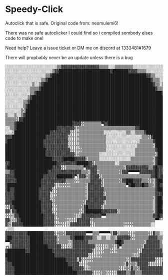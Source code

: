 # Speedy-Click
Autoclick that is safe.
Original code from: neomulemi6!



There was no safe autoclicker I could find so i compiled sombody elses code to make one!


Need help? Leave a issue ticket or DM me on discord at 1333481#1679


There will propbably never be an update unless there is a bug


    ░░░░░░░░░░░░░░░░░░░░░░░▒▒▓▓▓▓▓▓▓▓▓▓▓▓▓▓▓▓▓▒▒▒▒░░░▒▒▒▒▒▒▒▒░░░░░░░░░░░░░░░░░░░░░░░
    ░░░░░░░░░░░░░░░░░░░░░▒▓▓███████████████████████▓███████▓▓▓▓▒▒▒▒░░░░░░░░░░░░░░░░░
    ░░░░░░░░░░░░░░░░░░▒▒▓██████████████████████████████████████████▓▓▒▒░░░░░░░░░░░░░
    ░░░░░░░░░░░░░░░░▒▒▓██████████████████████████████████████████████▓▒▒▒░░░░░░░░░░░
    ░░░░░░░░░░░░▒░░▒▓█████████████████████████████████████████████████▓▒▒░▒▒▒░▒▓▓▓▒▒
    ░░░░░░░░░░░▒▒▒▒▓███████████████████████████████████████████████████▓▒▒▒▒▒░▒▒██▓▓
    ░░░░░░░░░░░▒▒▓████████████████████████████████████████████████████████▓▓▒▒▒▓████
    ░░░░░░░░░░▒▓█████████████████████████████████████████████████████████████▓▒▒▒███
    ░░░░░░░░▒▒▓█████████████████████████████████████████████████████████████████████
    ░░░░░░░░▒▓██████████████████████████████████████████████████████████████████████
    ░░░░░░░▒╣███████████████████████████████████████████████████████████████████████
    ▒░░░▒░░▒▓███████████████████████████████████████████████████████████████████████
    ▒▒▒▒▒╣▓▓███████████████████████████████████████████████████████████████████████▓
    ▒▒▒▒▓█████████████████████████▓▓▓▓╬▒▒▒▒▒▒▒▒▀▓▓██████████████████████████████████
    ░░▒▒▓██████████████████▓▓▓▓▓▓▓▓╣╬▒▒▒▒▒▒▒▒▒▒▒▒▒▒▒▒▒▒▒▒▒▒▒▒▒▓▓████████████████████
    ░░░╣████████████████▓▓▓▓▓▓▓▓▓╣╣╣╬▒▒▒▒▒▒▒▒▒▒▒░░░░░░░░░░▒▒░░▒▒▒▒▓█████████████████
    ▓▓▓███████████████▓▓▓▓▓▓▓▓▓▓╣╣╣╣╬▒▒▒▒▒▒▒▒▒▒▒▒░░░░░░░░░░░░░░░░▒▒▒╣▓██████████████
    ▓████████████████▓▓▓▓▓▓▓▓▓▓▓╣╣╣╣╬▒▒▒▒▒▒▒▒▒▒▒▒░░░░░░░░░░░░░░░▒▒▒▒▒▒▓█████████████
    █████████████████▓▓▓▓▓▓▓▓▓▓▓╣╣╣╬╬▒▒▒▒▒▒▒▒▒▒▒▒░░░░░░░░░░░░░░▒▒▒▒▒▒▒╣█████████████
    ██████████████████▓▓▓▓▓▓▓▓▓▓▓╣╣╣╬╬▒▒▒▒▒▒▒▒▒▒▒░░░░░░░░░░░░░▒▒▒▒▒▒▒▒▒▓████████████
    ██████████████████▓▓▓▓▓▓▓▓▓▓▓▓▓╣╬▒▒▒▒▒▒▒▒▒░░░░░░░░░░░░░░░░▒▒▒▒▒▒▒▒▒╣███▓▓▓██████
    █████████████████████▓▓▓▓▓█████▓▓▓▓▓╣▒▒▒▒▒░░░░░░░░░░░░░░▒▒▒▒▒▒▒▒▒▒╣▓█████▓▓█████
    ▓▓█████████████████████▓▓▓▓▓▓▓▓▓█████▓▓╣▒▒▒▒▒▒▒▒▒░░▒▒▒▒▒▒▒▒▒▒▒▒▒▒▒╣▓█████▓▓▓████
    ▓████████████████████▓▓▓▓╣╣▒▒▒▒▒▒▒▒▀▓▓▓▓▓▒▒▒▒▒▒▒▒▒▒▒▒╣▓▓▓▓▓▓▓▓▓▓▒▒▓█▓▓▓▓▓███████
    ▒▒▓▓███████████████▓▓▓▓▓▓▓▓▓▓▓▓▓▓▓▒▒▒╣▓▓▓╬▒▒▒▒▒▒▒▒▒╣▓▓▓▀▀▀▀▀▓▓▓▓▓▓▓█▓▓▓▓▓▓██████
    ▓▓▓▓█████████████▓▓▓▓▓▓███████▓▀╣▓▓▓╬▒▓▓▓▓╣▒▒▒▒▒▒▒▒▒▒▒▒▒▒▒▒▒▒▒▒▒▒▓▓█▓▓█▓▓▓▓▓▓▓██
    ▓▓▓▓▓███████████▓▓▓▓▓▓▓▓▓▓▓▒▒▒▒╬╬▒▒▒▒▒▓▓▓▓▓╣▒▒▒▒▒▒▒╣▓▓███▓▓▓▓▒▒▒╣▒╣▓█████████▓▓▓
    ▓███████████████▓▓▓▓▓▓╣╣╬╬╬╬╬▒▒▒▒▒▒▒╣▓▓▓▓▓▓╣▒▒▒▒▒▒▒▒▒▒▀▓██▓▓▓█▓▓▒▒╣▓█▓▓▓████▓▓▓▓
    ▓█▓▓███████████▓▓▓▓▓▓╣╬▒▒▒▒▒▒▒▒▒▒▒▒▒╣▓▓▓▓▓▓▓▒▒▒▒▒▒▒▒▒▒▒▒▒▒▒▒▒▒▒▒▒▒▒▓███▓███████▓
    ▓▓▓▓███████████▓▓▓▓▓╣╬╬▒▒▒▒▒▒▒▒▒▒▒▒▒╣▓▓▓▓▓▓▓╣▒▒▒▒▒▒▒▒▒▒▒▒▒▒▒▒▒▒▒▒▒▒▓▓▓███████▓▓▓
    ▓▓▓▓███████████▓▓▓▓▓╣╬▒▒▒▒▒▒▒▒▒▒▒▒▒▒╣▓▓▓▓▓▓▓▓▒▒▒▒▒▒▒▒▒▒▒▒▒▒▒▒▒▒▒▒▒╣▓██▓█████████
    ▓▓▓█████████████▓▓▓▓▓╬▒▒▒▒▒▒▒▒▒▒▒▒▒╣▓▓▓▓▓▓▓▓╣▒▒▒▒▒▒▒▒▒▒▒▒▒▒▒▒▒▒▒▒▒║▓██████████▓▓
    ╬╣▓▓████████████▓▓▓▓▓╣╬▒▒▒▒▒▒▒▒▒▒▒╣▓█▓▓▓▓▓▓╣▒▒▒▒▒▒▒▒▒▒▒▒▒▒▒▒▒▒▒▒▒▒║▓██▓▓██████▓▓
    ▓▓╣▓▓███████████▓▓▓▓▓╣╬▒▒▒▒▒▒▒▒▒▒╣╣▓███████▓▓▓▓▓▓▓╣▒▒▒▒▒▒▒▒▒▒▒▒▒▒▒╣▓███▓███████▓
    ╬╬╬╣▓▓███████████▓▓▓▓▓╬▒▒▒▒▒▒▒▒╣╣╣▓▓▓▓▓▓▓▓▓▀▀▒▒▒▒▒▒▒▒▒▒▒▒▒▒▒▒▒▒▒▒▒▓▓█▓▓▓▓▓▓▓▓▓▀▀
    ▓▓╣╣╣▓▓██████████▓▓▓▓▓╬╬▒▒▒╬╣╣╣╣▓▓▓▓▓▓╬▒▒▒▒▒▒▒▒▒▒▒▒▒▒▒▒▒▒▒▒▒▒▒▒▒▒▒▒▀▀╙╙╙╙""`
    ▓▒╣▓▓▓▓▓█████████▓▓▓▓▓╬╬╬╣╣╣╣▓▓▓▓▓▓▓▓▓╣╣▒▒▒▒▒▒▒▒▒▒▒▒▒╬╬╬╬▒▒▒▒▒▒▒▒░░         ,░░░
    ▓▓▓▓▓▓▓▓▓▓███████▓▓▓▓▓╣╬▒▒╣▓▓▓▓▓▓▓▓▓▀▀▀▒▒▒▀▀▀▀▀╣▓▓╣▒▒▒▒╣╣╬▒▒▒▒▒▒╣╣▓▒▒░░▒▒▒▒▒░░░░
    ▓██▓▓▓▓▓▓▓▓██████▓▓▓▓▓▓╬▒▒▒▒▒▓▓████▓▓▓▓▒▒░░▒▒░░▒▒║▓▓▓▓▓▓╬╬▒▒▒▒▒▒▓▓▓▓▒▒▒░░░░░░░░░
    ▀▀▓▓▓▓▓▓▓▓▓██████▓▓▓▓▓▓╬▒▒▒▒╣╣▓▓▓▓▓▓▓▒▒▒▒▒▒▒▒▒▒▒▒▓██▓▒▒▒▒▒▒▒▒▒╣▓▓▓▓▓▓▒░░░▒▒░░░░░
    ╔╗▒▓▓▓▓▓▓▓▓████████▓▓▓▓▓▓╣╣╣╣╣▓▓▓▓▓▓▓▓▓▓╣╣╣╣╣╣▒▒╣╣▓▀▒▒▒▒▒▒▒▒▒╣▓▓▓▓▓▓▓▒▒▒▒▒▒░░░░▒
    ▓████████▓▓██████████▓▓▓▓▓▓▓▓▓▓▓▓▓▓▓▓▓▓╣╣╣╣╬▒▒▒╬╣╬▒▒▒▒▒▒▒▒▒╣╣▓▓▓▓▓▓▓▓▓▒▒░░░░░░░▒
    ██████████████████████▓▓▓▓▓▓▓▓▓▓▓▓▓▓▓╣╣╣╣╬╬▒▒▒▒▒▒▒▒▒▒▒▒▒▒╣╣╣▓▓▓▓▓▓▓▓▓▓▓▓▒▒▒▒▒▒▒╣
    ▓██████████████████████████▓▓▓▓▓╣▓╣╬╬╬╬▒▒▒▒▒▒▒▒▒▒▒▒▒▒▒╣╣▓▓▓▓▓▓▓▓▓▓▓╣╣╣╣╬╣╣╣╣╣╣╣╣
    ▓▓▓█████████████████████████▓▓▓▓▓╣╣╣╬▒▒▒▒▒▒▒▒▒▒▒▒▒▒▒▒╣▓╬▒▒╣▓▓▓▓▓╣╣╣╣╣╣▓▓▓▓▓▓▓▓▓▓
    ▓▓▓▓██████████████████████████▓▓▓▓▓╣╣╬▒▒▒▒▒▒▒▒▒▒▒▒▒╣╣╬▒╣▓▒▒╣▓▓▓▓▓▓▓▓▓▓▓▓▓▓████▓▓
    ▓▓▓▓████████████████████████████▓▓▓▓▓▓▓╣╣╣╣▒▒╣╣╣╣╣▓▓▓▓▒▒▓▓▒▒▒▓▓▓▓▓▓▓▓▓▓▓▓██████
